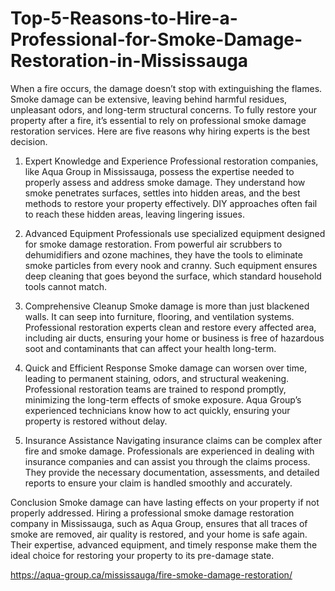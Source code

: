 # Top-5-Reasons-to-Hire-a-Professional-for-Smoke-Damage-Restoration-in-Mississauga

When a fire occurs, the damage doesn’t stop with extinguishing the flames. Smoke damage can be extensive, leaving behind harmful residues, unpleasant odors, and long-term structural concerns. To fully restore your property after a fire, it’s essential to rely on professional smoke damage restoration services. Here are five reasons why hiring experts is the best decision.

1. Expert Knowledge and Experience
Professional restoration companies, like Aqua Group in Mississauga, possess the expertise needed to properly assess and address smoke damage. They understand how smoke penetrates surfaces, settles into hidden areas, and the best methods to restore your property effectively. DIY approaches often fail to reach these hidden areas, leaving lingering issues.

2. Advanced Equipment
Professionals use specialized equipment designed for smoke damage restoration. From powerful air scrubbers to dehumidifiers and ozone machines, they have the tools to eliminate smoke particles from every nook and cranny. Such equipment ensures deep cleaning that goes beyond the surface, which standard household tools cannot match.

3. Comprehensive Cleanup
Smoke damage is more than just blackened walls. It can seep into furniture, flooring, and ventilation systems. Professional restoration experts clean and restore every affected area, including air ducts, ensuring your home or business is free of hazardous soot and contaminants that can affect your health long-term.

4. Quick and Efficient Response
Smoke damage can worsen over time, leading to permanent staining, odors, and structural weakening. Professional restoration teams are trained to respond promptly, minimizing the long-term effects of smoke exposure. Aqua Group’s experienced technicians know how to act quickly, ensuring your property is restored without delay.

5. Insurance Assistance
Navigating insurance claims can be complex after fire and smoke damage. Professionals are experienced in dealing with insurance companies and can assist you through the claims process. They provide the necessary documentation, assessments, and detailed reports to ensure your claim is handled smoothly and accurately.

Conclusion
Smoke damage can have lasting effects on your property if not properly addressed. Hiring a professional smoke damage restoration company in Mississauga, such as Aqua Group, ensures that all traces of smoke are removed, air quality is restored, and your home is safe again. Their expertise, advanced equipment, and timely response make them the ideal choice for restoring your property to its pre-damage state.

https://aqua-group.ca/mississauga/fire-smoke-damage-restoration/
